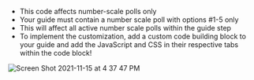 * This code affects number-scale polls only
* Your guide must contain a number scale poll with options #1-5 only
* This will affect all active number scale polls within the guide step
* To implement the customization, add a custom code building block to your guide and add the JavaScript and CSS in their respective tabs within the code block!

![Screen Shot 2021-11-15 at 4 37 47 PM](https://user-images.githubusercontent.com/41085020/141869703-02afea99-d5d1-48f8-8ceb-85d7bc59caca.png)
